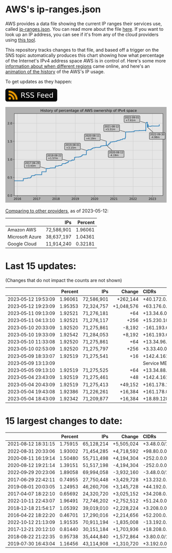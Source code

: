 # AWS's ip-ranges.json

AWS provides a data file showing the current IP ranges their
services use, called [ip-ranges.json](https://ip-ranges.amazonaws.com/ip-ranges.json).
You can read more about the file [here](https://docs.aws.amazon.com/general/latest/gr/aws-ip-ranges.html).
If you want to look up an IP address, you can see if it's from any of the cloud providers using [this tool](https://cloud-ips.s3-us-west-2.amazonaws.com/index.html).

This repository tracks changes to that file, and based off a trigger on the SNS 
topic automatically produces this chart showing how what percentage of the 
Internet's IPv4 address space AWS is in control of.  Here's some 
more [information about when different regions](announces.md) came 
online, and here's an [animation of the history](https://youtu.be/Su25yl7eol8) 
of the AWS's IP usage.

To get updates as they happen:

[![RSS Icon](images/rss_badge.svg)](https://raw.githubusercontent.com/seligman/aws-ip-ranges/master/rss.xml)

![History of AWS](history_count.svg)

[Comparing to other providers](https://github.com/seligman/cloud_sizes), as of 2023-05-12:

| | IPs | Percent |
| --- | ---: | ---: |
| Amazon AWS | 72,586,901 | 1.96061 |
| Microsoft Azure | 38,637,197 | 1.04361 |
| Google Cloud | 11,914,240 | 0.32181 |


# Last 15 updates:

(Changes that do not impact the counts are not shown)

| | Percent | IPs | Change | CIDRs |
| :--- | ---: | ---: | ---: | :--- |
| 2023&#8209;05&#8209;12&nbsp;19:53:09 | 1.96061 | 72,586,901 | +262,144 | +40.172.0.0/14 |
| 2023&#8209;05&#8209;12&nbsp;19:23:09 | 1.95353 | 72,324,757 | +1,048,576 | +63.176.0.0/12,&nbsp;+13.192.0.0/13,&nbsp;-57.104.0.0/13 |
| 2023&#8209;05&#8209;11&nbsp;09:13:09 | 1.92521 | 71,276,181 | +64 | +13.34.6.0/26 |
| 2023&#8209;05&#8209;11&nbsp;04:13:10 | 1.92521 | 71,276,117 | +256 | +15.230.103.0/24 |
| 2023&#8209;05&#8209;10&nbsp;20:33:09 | 1.92520 | 71,275,861 | -8,192 | -161.193.64.0/19 |
| 2023&#8209;05&#8209;10&nbsp;19:33:09 | 1.92542 | 71,284,053 | +8,192 | +161.193.64.0/19 |
| 2023&#8209;05&#8209;10&nbsp;11:33:08 | 1.92520 | 71,275,861 | +64 | +13.34.96.0/26 |
| 2023&#8209;05&#8209;10&nbsp;02:53:09 | 1.92520 | 71,275,797 | +256 | +3.33.40.0/24 |
| 2023&#8209;05&#8209;09&nbsp;18:33:07 | 1.92519 | 71,275,541 | +16 | +142.4.161.184/29,&nbsp;+142.4.161.192/29 |
| 2023&#8209;05&#8209;09&nbsp;13:13:09 | | | | Service MEDIA_PACKAGE_V2 |
| 2023&#8209;05&#8209;05&nbsp;09:13:10 | 1.92519 | 71,275,525 | +64 | +13.34.88.0/26 |
| 2023&#8209;05&#8209;04&nbsp;23:43:09 | 1.92519 | 71,275,461 | +48 | +142.4.161.144/28,&nbsp;+142.4.161.160/28,&nbsp;+142.4.161.136/29,&nbsp;... |
| 2023&#8209;05&#8209;04&nbsp;20:43:09 | 1.92519 | 71,275,413 | +49,152 | +161.178.128.0/18,&nbsp;+161.193.0.0/18,&nbsp;+161.193.128.0/18 |
| 2023&#8209;05&#8209;04&nbsp;19:43:08 | 1.92386 | 71,226,261 | +16,384 | +161.178.0.0/18 |
| 2023&#8209;05&#8209;04&nbsp;18:43:09 | 1.92342 | 71,209,877 | +16,384 | +18.89.128.0/18 |


# 15 largest changes to date:

| | Percent | IPs | Change | CIDRs |
| :--- | ---: | ---: | ---: | :--- |
| 2021&#8209;08&#8209;12&nbsp;18:31:15 | 1.75915 | 65,128,214 | +5,505,024 | +3.48.0.0/12,&nbsp;+35.96.0.0/12,&nbsp;+3.152.0.0/13,&nbsp;... |
| 2022&#8209;08&#8209;31&nbsp;20:33:06 | 1.93002 | 71,454,285 | +4,718,592 | +98.80.0.0/12,&nbsp;+184.32.0.0/12,&nbsp;+13.184.0.0/13,&nbsp;... |
| 2020&#8209;08&#8209;11&nbsp;16:19:14 | 1.50480 | 55,711,498 | +4,194,304 | +252.0.0.0/10 |
| 2020&#8209;08&#8209;12&nbsp;19:21:14 | 1.39151 | 51,517,198 | -4,194,304 | -252.0.0.0/10 |
| 2022&#8209;09&#8209;29&nbsp;20:23:06 | 1.89058 | 69,994,058 | -3,932,160 | -3.48.0.0/12,&nbsp;-35.96.0.0/12,&nbsp;-3.240.0.0/13,&nbsp;... |
| 2017&#8209;06&#8209;29&nbsp;22:42:11 | 0.74955 | 27,750,448 | +3,429,728 | +13.232.0.0/13,&nbsp;+34.240.0.0/13,&nbsp;+35.168.0.0/13,&nbsp;... |
| 2019&#8209;08&#8209;01&nbsp;20:03:05 | 1.24953 | 46,260,706 | +3,145,728 | +44.192.0.0/10,&nbsp;-3.192.0.0/12 |
| 2017&#8209;04&#8209;07&nbsp;18:22:10 | 0.65692 | 24,320,720 | +3,025,152 | +34.208.0.0/12,&nbsp;+34.224.0.0/12,&nbsp;+13.58.0.0/15,&nbsp;... |
| 2022&#8209;10&#8209;11&nbsp;22:43:07 | 1.96491 | 72,746,202 | +2,752,512 | +51.24.0.0/13,&nbsp;+57.104.0.0/13,&nbsp;+51.20.0.0/14,&nbsp;... |
| 2018&#8209;12&#8209;18&nbsp;21:54:17 | 1.05392 | 39,019,010 | +2,228,224 | +3.208.0.0/12,&nbsp;+3.224.0.0/12,&nbsp;+13.48.0.0/15 |
| 2016&#8209;04&#8209;22&nbsp;18:22:20 | 0.46701 | 17,290,016 | +2,214,656 | +52.200.0.0/13,&nbsp;+52.208.0.0/13,&nbsp;+52.36.0.0/14,&nbsp;... |
| 2022&#8209;10&#8209;12&nbsp;21:13:09 | 1.91535 | 70,911,194 | -1,835,008 | -13.192.0.0/13,&nbsp;-16.28.0.0/14,&nbsp;-40.172.0.0/14,&nbsp;... |
| 2017&#8209;12&#8209;21&nbsp;20:12:10 | 0.81440 | 30,151,184 | +1,703,936 | +18.208.0.0/13,&nbsp;+18.204.0.0/14,&nbsp;+18.224.0.0/14,&nbsp;... |
| 2018&#8209;08&#8209;22&nbsp;21:22:35 | 0.95738 | 35,444,840 | +1,572,864 | +3.80.0.0/12,&nbsp;+3.16.0.0/14,&nbsp;+3.40.0.0/14 |
| 2019&#8209;07&#8209;30&nbsp;16:43:04 | 1.16456 | 43,114,908 | +1,310,720 | +3.192.0.0/12,&nbsp;+15.222.0.0/15,&nbsp;+15.236.0.0/15 |
